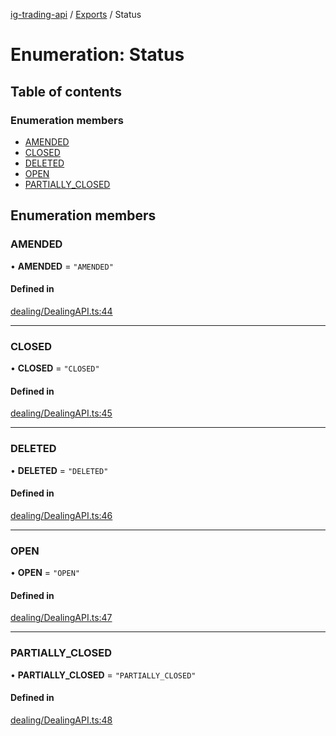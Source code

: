 [ig-trading-api](../README.md) / [Exports](../modules.md) / Status

# Enumeration: Status

## Table of contents

### Enumeration members

- [AMENDED](Status.md#amended)
- [CLOSED](Status.md#closed)
- [DELETED](Status.md#deleted)
- [OPEN](Status.md#open)
- [PARTIALLY_CLOSED](Status.md#partially_closed)

## Enumeration members

### AMENDED

• **AMENDED** = `"AMENDED"`

#### Defined in

[dealing/DealingAPI.ts:44](https://github.com/bennycode/ig-trading-api/blob/c7d6810/src/dealing/DealingAPI.ts#L44)

---

### CLOSED

• **CLOSED** = `"CLOSED"`

#### Defined in

[dealing/DealingAPI.ts:45](https://github.com/bennycode/ig-trading-api/blob/c7d6810/src/dealing/DealingAPI.ts#L45)

---

### DELETED

• **DELETED** = `"DELETED"`

#### Defined in

[dealing/DealingAPI.ts:46](https://github.com/bennycode/ig-trading-api/blob/c7d6810/src/dealing/DealingAPI.ts#L46)

---

### OPEN

• **OPEN** = `"OPEN"`

#### Defined in

[dealing/DealingAPI.ts:47](https://github.com/bennycode/ig-trading-api/blob/c7d6810/src/dealing/DealingAPI.ts#L47)

---

### PARTIALLY_CLOSED

• **PARTIALLY_CLOSED** = `"PARTIALLY_CLOSED"`

#### Defined in

[dealing/DealingAPI.ts:48](https://github.com/bennycode/ig-trading-api/blob/c7d6810/src/dealing/DealingAPI.ts#L48)
